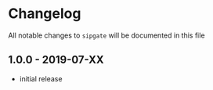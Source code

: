 # Changelog

All notable changes to `sipgate` will be documented in this file

## 1.0.0 - 2019-07-XX

- initial release
